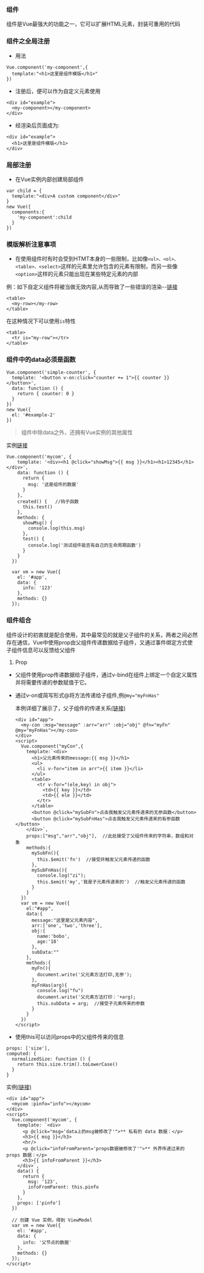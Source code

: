 ### 组件
  组件是Vue最强大的功能之一，它可以扩展HTML元素，封装可重用的代码

### 组件之全局注册
+ 用法
```
Vue.component('my-component',{
  template:"<h1>这里是组件模版</h1>"
})
```

+ 注册后，便可以作为自定义元素<my-component></my-component>使用
```
<div id="example">
  <my-component></my-component>
</div>
```

+ 经渲染后页面成为:
```
<div id="example">
  <h1>这里是组件模版</h1>
</div>
```

### 局部注册
+ 在Vue实例内部创建局部组件
```
var child = {
  template:"<div>A custom component</div>"
}
new Vue({
  components:{
    'my-component':child
  }
})
```

### 模版解析注意事项
+ 在使用组件时有时会受到HTMT本身的一些限制，比如像`<ul>、<ol>、<table>、<select>`这样的元素里允许包含的元素有限制，而另一些像`<option>`这样的元素只能出现在某些特定元素的内部

例：如下自定义组件将被当做无效内容,从而导致了一些错误的渲染--[链接](https://ybonest.github.io/vue-note/html/myrow.html)
```
<table>
  <my-row></my-row>
</table>
```

在这种情况下可以使用`is`特性
```
<table>
  <tr is="my-row"></tr>
</table>
```

### 组件中的data必须是函数
```
Vue.component('simple-counter', {
  template: '<button v-on:click="counter += 1">{{ counter }}</button>',
  data: function () {
    return { counter: 0 }
  }
})
new Vue({
  el: '#example-2'
})
```

> 组件中除data之外，还拥有Vue实例的其他属性

  实例[链接](https://ybonest.github.io/vue-note/html/component.html)
  ```
  Vue.component('mycom', {
      template: '<div><h1 @click="showMsg">{{ msg }}</h1><h1>12345</h1></div>',
      data: function () {
        return {
          msg: '这是组件的数据'
        }
      },
      created() {   //钩子函数
        this.test()
      },
      methods: {
        showMsg() {
          console.log(this.msg)
        },
        test() {
          console.log('测试组件能否有自己的生命周期函数')
        }
      }
    })

    var vm = new Vue({
      el: '#app',
      data: {
        info: '123'
      },
      methods: {}
    });
  ```

  ### 组件组合

  组件设计的初衷就是配合使用，其中最常见的就是父子组件的关系，两者之间必然存在通信，Vue中使用prop由父组件传递数据给子组件，又通过事件绑定方式使子组件信息可以反馈给父组件
1. Prop
  + 父组件使用prop传递数据给子组件，通过v-bind在组件上绑定一个自定义属性并将需要传递的参数赋值于它。

  + 通过v-on或简写形式@将方法传递给子组件,例`@my="myFnHas"`
  
      本例详细了展示了，父子组件的传递关系[(链接)](https://ybonest.github.io/vue-note/html/prop.html)

      ```
      <div id="app">
        <my-con :msg="message" :arr="arr" :obj="obj" @fn="myFn" @my="myFnHas"></my-con>
      </div>
      <script>
        Vue.component("myCon",{
          template:`<div>
            <h1>父元素传来的message:{{ msg }}</h1>
            <ul>
              <li v-for="item in arr">{{ item }}</li>
            </ul>
            <table>
              <tr v-for="(ele,key) in obj">
                <td>{{ key }}</td>
                <td>{{ ele }}</td>
              </tr>
            </table>
            <button @click="mySubFn">点击我触发父元素传递来的无参函数</button>
            <button @click="mySubFnHas">点击我触发父元素传递来的有参函数</button>
          </div>`,
          props:["msg","arr","obj"],  //此处接受了父组件传来的字符串，数组和对象
          methods:{
            mySubFn(){
              this.$emit('fn')  //接受并触发父元素传递的函数
            },
            mySubFnHas(){
              console.log("zi");
              this.$emit('my','我是子元素传递来的')  //触发父元素传递的函数
            }
          }
        })
        var vm = new Vue({
          el:"#app",
          data:{
            message:"这里是父元素内容",
            arr:['one','two','three'],
            obj:{
              name:'bobo',
              age:'18'
            },
            subData:""
          },
          methods:{
            myFn(){
              document.write('父元素方法打印,无参');
            },
            myFnHas(arg){
              console.log("fu")
              document.write('父元素方法打印：'+arg);
              this.subData = arg;  //接受子元素传来的参数
            }
          }
        })
      </script>
      ```

  + 使用this可以访问props中的父组件传来的信息
  ```
  props: ['size'],
  computed: {
    normalizedSize: function () {
      return this.size.trim().toLowerCase()
    }
  }
  ```

  实例[(链接)](https://ybonest.github.io/vue-note/html/dataprops.html)
  ```
  <div id="app">
    <mycom :pinfo="info"></mycom>
  </div>
  <script>
    Vue.component('mycom', {
      template: `<div>
        <p @click="msg='data上的msg被修改了'">** 私有的 data 数据：</p>
        <h3>{{ msg }}</h3>
        <hr/>
        <p @click="infoFromParent='props数据被修改了'">** 外界传递过来的 props 数据：</p>
        <h3>{{ infoFromParent }}</h3>
      </div>`,
      data() {
        return {
          msg: '123',
          infoFromParent: this.pinfo
        }
      },
      props: ['pinfo']
    })

    // 创建 Vue 实例，得到 ViewModel
    var vm = new Vue({
      el: '#app',
      data: {
        info: '父节点的数据'
      },
      methods: {}
    });
  </script>
  ```


